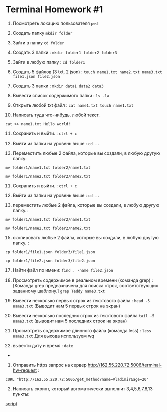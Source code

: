 # Terminal Homework #1

1) Посмотреть локацию пользователя 
`pwd`

2) Создать папку
`mkdir folder`

3) Зайти в папку `сd folder`

4) Создать 3 папки : `mkdir folder1 folder2 folder3`

5) Зайти в любую папку : `cd folder1`

6) Создать 5 файлов (3 txt, 2 json) : `touch name1.txt name2.txt name3.txt file1.json file2.json`

7) Создать 3 папки : `mkdir data1 data2 data3`

8. Вывести список содержимого папки : `ls -la`


9) Открыть любой txt файл : `cat name1.txt touch name1.txt`

10) Написать туда что-нибудь, любой текст. 

`cat >> name1.txt
Hello world!`


11) Сохранить и выйти. : `ctrl + c`

12) Выйти из папки на уровень выше : `cd ..`

13) Переместить любые 2 файла, которые вы создали, в любую другую папку:


`mv folder1/name1.txt folder2/name1.txt`

`mv folder1/name2.txt folder2/name2.txt`

11) Cохранить и выйти. : `ctrl + c`

12) Выйти из папки на уровень выше : `cd ..`

13) переместить любые 2 файла, которые вы создали, в любую другую папку.:

`mv folder1/name1.txt folder2/name1.txt`

`mv folder1/name2.txt folder2/name2.txt`


15) скопировать любые 2 файла, которые вы создали, в любую другую папку. :

`cp folder1/file1.json folder3/file1.json`

`cp folder1/file2.json folder3/file2.json`

17) Найти файл по имени: `find . -name file2.json `

18) Просмотреть содержимое в реальном времени (команда grep) : 
[Команда grep предназначена для поиска строк, соответствующих заданному шаблону.]
`grep Teddy name3.txt`

19) Вывести несколько первых строк из текстового файла : `head -5 name3.txt` (Выводит нам 5 первых строк на экран)

20) Вывести несколько последних строк из текстового файла `tail -5 name3.txt` (выводит нам 5 последних строк на экран)

21) Просмотреть содержимое длинного файла (команда less) :
`less name3.txt`
Для выхода используем wq

22) вывести дату и время : `date`

*
1) Отправить https запрос на сервер http://162.55.220.72:5006/terminal-hw-request : 

`cURL "http://162.55.220.72:5005/get_method?name=Vladimir&age=20"`

2) Написать скрипт, который автоматически выполнит 3,4,5,6,7,8,13 пункты:

[script](https://github.com/pyatkov-vladimir/Terminal/blob/main/HW1_Terminal_script.sh)
